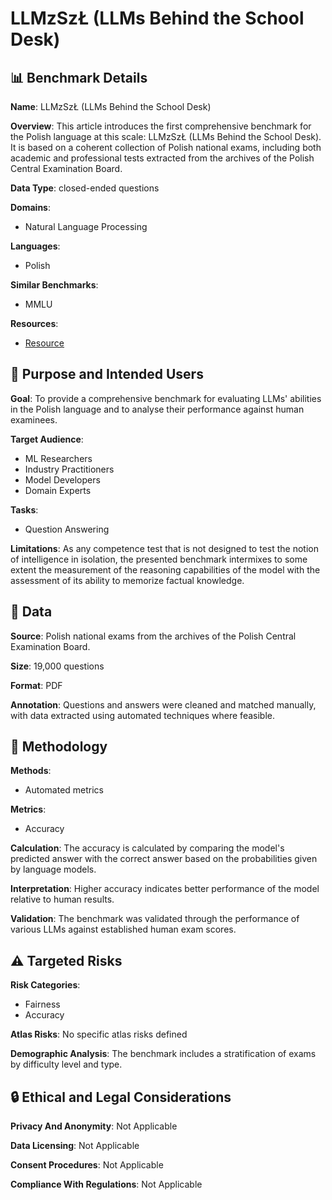 # LLMzSzŁ (LLMs Behind the School Desk)

## 📊 Benchmark Details

**Name**: LLMzSzŁ (LLMs Behind the School Desk)

**Overview**: This article introduces the first comprehensive benchmark for the Polish language at this scale: LLMzSzŁ (LLMs Behind the School Desk). It is based on a coherent collection of Polish national exams, including both academic and professional tests extracted from the archives of the Polish Central Examination Board.

**Data Type**: closed-ended questions

**Domains**:
- Natural Language Processing

**Languages**:
- Polish

**Similar Benchmarks**:
- MMLU

**Resources**:
- [Resource](https://huggingface.co/datasets/amu-cai/llmzszl-dataset)

## 🎯 Purpose and Intended Users

**Goal**: To provide a comprehensive benchmark for evaluating LLMs' abilities in the Polish language and to analyse their performance against human examinees.

**Target Audience**:
- ML Researchers
- Industry Practitioners
- Model Developers
- Domain Experts

**Tasks**:
- Question Answering

**Limitations**: As any competence test that is not designed to test the notion of intelligence in isolation, the presented benchmark intermixes to some extent the measurement of the reasoning capabilities of the model with the assessment of its ability to memorize factual knowledge.

## 💾 Data

**Source**: Polish national exams from the archives of the Polish Central Examination Board.

**Size**: 19,000 questions

**Format**: PDF

**Annotation**: Questions and answers were cleaned and matched manually, with data extracted using automated techniques where feasible.

## 🔬 Methodology

**Methods**:
- Automated metrics

**Metrics**:
- Accuracy

**Calculation**: The accuracy is calculated by comparing the model's predicted answer with the correct answer based on the probabilities given by language models.

**Interpretation**: Higher accuracy indicates better performance of the model relative to human results.

**Validation**: The benchmark was validated through the performance of various LLMs against established human exam scores.

## ⚠️ Targeted Risks

**Risk Categories**:
- Fairness
- Accuracy

**Atlas Risks**:
No specific atlas risks defined

**Demographic Analysis**: The benchmark includes a stratification of exams by difficulty level and type.

## 🔒 Ethical and Legal Considerations

**Privacy And Anonymity**: Not Applicable

**Data Licensing**: Not Applicable

**Consent Procedures**: Not Applicable

**Compliance With Regulations**: Not Applicable
